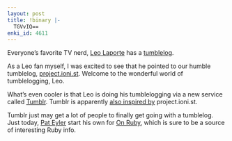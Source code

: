 ```yaml
---
layout: post
title: !binary |-
  TGVvIQ==
enki_id: 4611
---
```


Everyone’s favorite TV nerd, [Leo
Laporte](http://leoville.vox.com/library/post/tumbl%C3%A9o.html) has a
[tumblelog](http://tumbleo.com).

As a Leo fan myself, I was excited to see that he pointed to our humble
tumblelog, [project.ioni.st](http://project.ioni.st/). Welcome to the
wonderful world of tumblelogging, Leo.

What’s even cooler is that Leo is doing his tumblelogging via a new
service called [Tumblr](http://tumblr.com). Tumblr is apparently [also
inspired by](http://tumblr.com/faqs) project.ioni.st.

Tumblr just may get a lot of people to finally get going with a
tumblelog. Just today, [Pat Eyler](http://on-ruby.blogspot.com) start
his own for [On Ruby](http://on-ruby.tumblr.com/), which is sure to be a
source of interesting Ruby info.
